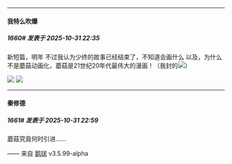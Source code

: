 ﻿
*****

####  我特么吹爆  
##### 1660#       发表于 2025-10-31 22:35

新短篇，明年
不过我认为少终的故事已经结束了，不知道会画什么
以及，为什么不是蘑菇动画化，蘑菇是21世纪20年代最伟大的漫画！（我封的<img src="https://static.stage1st.com/image/smiley/face2017/174.png" referrerpolicy="no-referrer">）

<img src="https://p.sda1.dev/28/ccae11081cf951b9bc88bb4dc5439673/image.jpg" referrerpolicy="no-referrer">

<img src="https://p.sda1.dev/28/d4fda9596d5710650152051880b334e7/image.jpg" referrerpolicy="no-referrer">


*****

####  秦修德  
##### 1661#       发表于 2025-10-31 22:59

蘑菇究竟何时引进……

—— 来自 [鹅球](https://www.pgyer.com/xfPejhuq) v3.5.99-alpha

